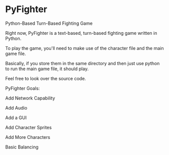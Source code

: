 # PyFighter
Python-Based Turn-Based Fighting Game

Right now, PyFighter is a text-based, turn-based fighting game written in Python.

To play the game, you'll need to make use of the character file and the main game file.

Basically, if you store them in the same directory and then just use python to run the main game file, it should play.

Feel free to look over the source code.

PyFighter Goals:

Add Network Capability

Add Audio

Add a GUI

Add Character Sprites

Add More Characters

Basic Balancing
